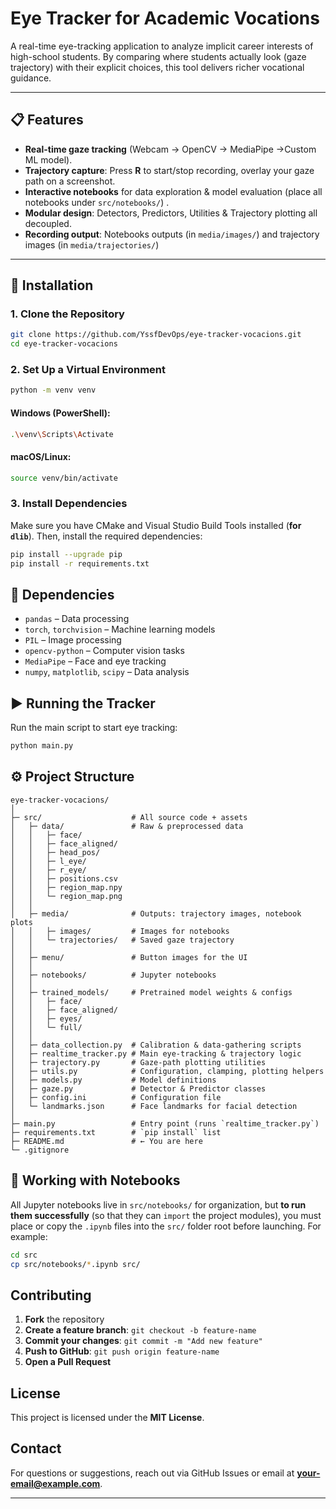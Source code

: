 # Eye Tracker for Academic Vocations

A real-time eye-tracking application to analyze implicit career interests of high-school students. By comparing where students actually look (gaze trajectory) with their explicit choices, this tool delivers richer vocational guidance.

---
## 📋 Features

- **Real-time gaze tracking** (Webcam → OpenCV → MediaPipe →Custom ML model).
- **Trajectory capture**: Press **R** to start/stop recording, overlay your gaze path on a screenshot.
- **Interactive notebooks** for data exploration & model evaluation (place all notebooks under `src/notebooks/`) .
- **Modular design**: Detectors, Predictors, Utilities & Trajectory plotting all decoupled.  
- **Recording output**: Notebooks outputs (in `media/images/`) and trajectory images (in `media/trajectories/`)  

---

## 🚀 Installation

### 1. Clone the Repository
```sh
git clone https://github.com/YssfDevOps/eye-tracker-vocacions.git
cd eye-tracker-vocacions
```

### 2. Set Up a Virtual Environment
```sh
python -m venv venv
```
#### Windows (PowerShell):
```sh
.\venv\Scripts\Activate
```
#### macOS/Linux:
```sh
source venv/bin/activate
```

### 3. Install Dependencies
Make sure you have CMake and Visual Studio Build Tools installed (**for `dlib`**). Then, install the required dependencies:
```sh
pip install --upgrade pip
pip install -r requirements.txt
```

## 📩 Dependencies
- `pandas` – Data processing
- `torch`, `torchvision` – Machine learning models
- `PIL` – Image processing
- `opencv-python` – Computer vision tasks
- `MediaPipe` – Face and eye tracking
- `numpy`, `matplotlib`, `scipy` – Data analysis

## ▶️ Running the Tracker
Run the main script to start eye tracking:
```sh
python main.py
```

## ⚙️ Project Structure
```
eye-tracker-vocacions/
│
├─ src/                    # All source code + assets
│   ├─ data/               # Raw & preprocessed data
│   │   ├─ face/
│   │   ├─ face_aligned/
│   │   ├─ head_pos/
│   │   ├─ l_eye/
│   │   ├─ r_eye/
│   │   ├─ positions.csv
│   │   ├─ region_map.npy
│   │   └─ region_map.png
│   │
│   ├─ media/              # Outputs: trajectory images, notebook plots
│   │   ├─ images/         # Images for notebooks
│   │   └─ trajectories/   # Saved gaze trajectory
│   │
│   ├─ menu/               # Button images for the UI
│   │
│   ├─ notebooks/          # Jupyter notebooks
│   │
│   ├─ trained_models/     # Pretrained model weights & configs
│   │   ├─ face/
│   │   ├─ face_aligned/
│   │   ├─ eyes/
│   │   └─ full/
│   │
│   ├─ data_collection.py  # Calibration & data-gathering scripts
│   ├─ realtime_tracker.py # Main eye-tracking & trajectory logic
│   ├─ trajectory.py       # Gaze-path plotting utilities
│   ├─ utils.py            # Configuration, clamping, plotting helpers
│   ├─ models.py           # Model definitions
│   ├─ gaze.py             # Detector & Predictor classes
│   ├─ config.ini          # Configuration file
│   └─ landmarks.json      # Face landmarks for facial detection
│
├─ main.py                 # Entry point (runs `realtime_tracker.py`)
├─ requirements.txt        # `pip install` list
├─ README.md               # ← You are here
└─ .gitignore
```
## 📓 Working with Notebooks

All Jupyter notebooks live in `src/notebooks/` for organization, but **to run them successfully** (so that they can `import` the project modules), you must place or copy the `.ipynb` files into the `src/` folder root before launching. For example:

```bash
cd src
cp src/notebooks/*.ipynb src/
```

## Contributing
1. **Fork** the repository
2. **Create a feature branch**: `git checkout -b feature-name`
3. **Commit your changes**: `git commit -m "Add new feature"`
4. **Push to GitHub**: `git push origin feature-name`
5. **Open a Pull Request**

## License
This project is licensed under the **MIT License**.

## Contact
For questions or suggestions, reach out via GitHub Issues or email at **your-email@example.com**.

---

